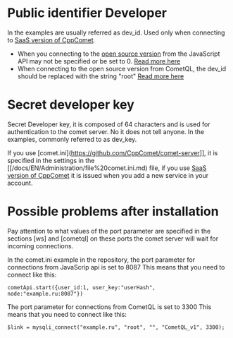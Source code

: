  
# Public identifier Developer

In the examples are usually referred as dev_id. Used only when connecting to [SaaS version of CppComet](https://comet-server.com).
  * When you connecting to the [open source version](https://github.com/CppComet/comet-server) from the JavaScript API may not be specified or be set to 0. [Read more here](https://comet-server.com/wiki/doku.php/en:comet:saas)
  * When connecting to the open source version from CometQL, the dev_id should be replaced with the string "root" [Read more here](https://comet-server.com/wiki/doku.php/en:comet:saas)

# Secret developer key

Secret Developer key, it is composed of 64 characters and is used for authentication to the comet server. No it does not tell anyone. In the examples, commonly referred to as dev_key. 
 
If you use [comet.ini](https://github.com/CppComet/comet-server]], it is specified in the settings in the [[/docs/EN/Administration/file%20comet.ini.md) file, if you use [SaaS version of CppComet](https://comet-server.com) it is issued when you add a new service in your account.

# Possible problems after installation
 
Pay attention to what values of the port parameter are specified in the sections [ws] and [cometql] on these ports the comet server will wait for incoming connections.

In the comet.ini example in the repository, the port parameter for connections from JavaScrip api is set to 8087
This means that you need to connect like this:

```
cometApi.start({user_id:1, user_key:"userHash", node:"example.ru:8087"})
```


The port parameter for connections from CometQL is set to 3300
This means that you need to connect like this:

```
$link = mysqli_connect("example.ru", "root", "", "CometQL_v1", 3300);
```


 
 